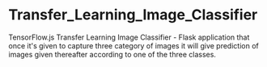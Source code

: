 # Transfer_Learning_Image_Classifier
TensorFlow.js Transfer Learning Image Classifier - Flask application that once it's given to capture three category of images it will give prediction of images given thereafter according to one of the three classes.
